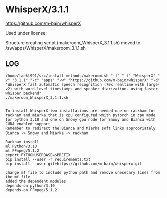WhisperX/3.1.1
========================

<https://github.com/m-bain/whisperX>

Used under license:



Structure creating script (makeroom_WhisperX_3.1.1.sh) moved to /sw/apps/WhisperX/makeroom_3.1.1.sh

LOG
---

    /home/laekl991/src/install-methods/makeroom.sh "-f" "-t" "WhisperX" "-v" "3.1.1" "-c" "apps" "-w" "https://github.com/m-bain/whisperX" "-d" "WhisperX fast automatic speech recognition (70x realtime with large-v2) with word-level timestamps and speaker diarization. using faster-whisper backend"
    ./makeroom_WhisperX_3.1.1.sh


    To install WhisperX two installations are needed one on rackham for rackham and miarka that is cpu configured whith pytorch in cpu mode for python 3.10 and one on Snowy gpu node for Snowy and Bianca with CUDA enabled support
    Remember to redirect the Bianca and Miarka soft links appropriately Bianca -> Snowy and Miarka -> rackham

    Rackham install
    ml Python/3.10
    ml FFmpeg/5.1.2
    export PYTHONUSERBASE=$PREFIX
    pip install --user -r requirements.txt
    pip install --user git+https://github.com/m-bain/whisperx.git

    change mf file to include python path and remove unesecary lines from the mf file
    added the dependent modules
    depends-on python/3.10
    depends-on FFmpeg/5.1.2
